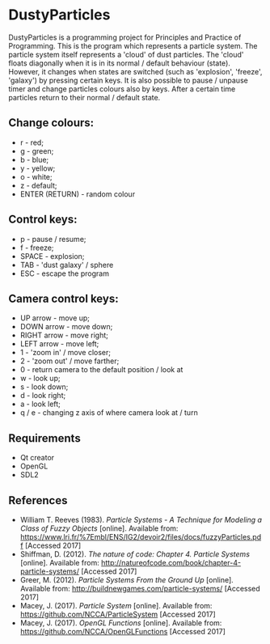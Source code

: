 # DustyParticles
DustyParticles is a programming project for Principles and Practice of Programming.
This is the program which represents a particle system.
The particle system itself represents a 'cloud' of dust particles.
The 'cloud' floats diagonally when it is in its normal / default behaviour (state).
However, it changes when states are switched (such as 'explosion', 'freeze', 'galaxy')
by pressing certain keys.
It is also possible to pause / unpause timer and change particles colours also by keys.
After a certain time particles return to their normal / default state.
## Change colours:

- r - red; 
- g - green; 
- b - blue; 
- y - yellow; 
- o - white; 
- z - default; 
- ENTER (RETURN) - random colour

## Control keys:

- p - pause / resume; 
- f - freeze;
- SPACE - explosion; 
- TAB - 'dust galaxy' / sphere
- ESC - escape the program

## Camera control keys:

- UP arrow - move up; 
- DOWN arrow - move down; 
- RIGHT arrow - move right; 
- LEFT arrow - move left;
- 1 - 'zoom in' / move closer; 
- 2 - 'zoom out' / move farther; 
- 0 - return camera to the default position / look at
- w - look up; 
- s - look down; 
- d - look right; 
- a - look left; 
- q / e - changing z axis of where camera look at / turn

## Requirements
- Qt creator
- OpenGL
- SDL2

## References
- William T. Reeves (1983). *Particle Systems - A Technique for Modeling a Class of Fuzzy Objects* [online]. Available from: https://www.lri.fr/%7Embl/ENS/IG2/devoir2/files/docs/fuzzyParticles.pdf [Accessed 2017]
- Shiffman, D. (2012). *The nature of code: Chapter 4. Particle Systems* [online]. Available from: http://natureofcode.com/book/chapter-4-particle-systems/ [Accessed 2017]
- Greer, M. (2012). *Particle Systems From the Ground Up* [online]. Available from: http://buildnewgames.com/particle-systems/ [Accessed 2017]
- Macey, J. (2017). *Particle System* [online]. Available from: https://github.com/NCCA/ParticleSystem [Accessed 2017]
- Macey, J. (2017). *OpenGL Functions* [online]. Available from: https://github.com/NCCA/OpenGLFunctions [Accessed 2017]

